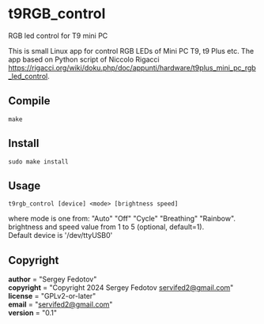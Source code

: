 # t9RGB_control
RGB led control for T9 mini PC

This is small Linux app for control RGB LEDs of Mini PC T9, t9 Plus etc.
The app based on Python script of Niccolo Rigacci <https://rigacci.org/wiki/doku.php/doc/appunti/hardware/t9plus_mini_pc_rgb_led_control>.


## Compile
	make

## Install
	sudo make install

## Usage
	t9rgb_control [device] <mode> [brightness speed]

where mode is one from: "Auto" "Off" "Cycle" "Breathing" "Rainbow".  
	brightness and speed value from 1 to 5 (optional, default=1).  
	Default device is '/dev/ttyUSB0'

## Copyright
__author__ = "Sergey Fedotov"  
__copyright__ = "Copyright 2024 Sergey Fedotov <servifed2@gmail.com>"  
__license__ = "GPLv2-or-later"  
__email__ = "servifed2@gmail.com"  
__version__ = "0.1"
